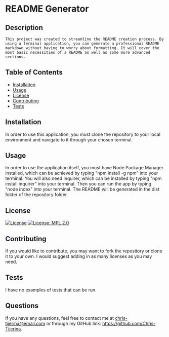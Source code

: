 
  # README Generator

  ## Description
    This project was created to streamline the README creation process. By using a terminal application, you can generate a professional README markdown without having to worry about formatting. It will cover the most basic necessities of a README as well as some more advanced sections.

  ## Table of Contents
  * [Installation](#installation)
  * [Usage](#usage)
  * [License](#license)
  * [Contributing](#contributing)
  * [Tests](#tests)

  ## Installation
  In order to use this application, you must clone the repository to your local environment and navigate to it through your chosen terminal.

  ## Usage
  In order to use the application itself, you must have Node Package Manager installed, which can be achieved by typing "npm install -g npm" into your terminal. You will also need Inquirer, which can be installed by typing "npm install inquirer" into your terminal. Then you can run the app by typing "node index" into your terminal. The README will be generated in the dist folder of the repository folder.

  ## License
  [![License](https://img.shields.io/badge/License-Apache_2.0-blue.svg)](https://opensource.org/licenses/Apache-2.0)
[![License: MPL 2.0](https://img.shields.io/badge/License-MPL_2.0-brightgreen.svg)](https://opensource.org/licenses/MPL-2.0)


  ## Contributing
  If you would like to contribute, you may want to fork the repository or clone it to your own. I would suggest adding in as many licenses as you may need. 

  ## Tests  
   I have no examples of tests that can be run. 

  ## Questions
  If you have any questions, feel free to contact me at chris-tijerina@email.com or through my GitHub link: https://github.com/Chris-Tijerina.
